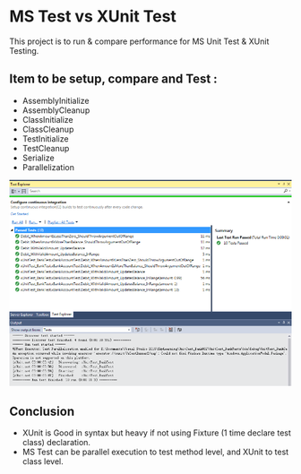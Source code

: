 # MS Test vs XUnit Test

This project is to run & compare performance for MS Unit Test & XUnit Testing.

## Item to be setup, compare and Test :
- AssemblyInitialize
- AssemblyCleanup
- ClassInitialize
- ClassCleanup
- TestInitialize
- TestCleanup
- Serialize
- Parallelization

![result](https://github.com/ongwengloon/XUnit-Test/blob/master/Result.png)

## Conclusion
- XUnit is Good in syntax but heavy if not using Fixture (1 time declare test class) declaration.
- MS Test can be parallel execution to test method level, and XUnit to test class level.
